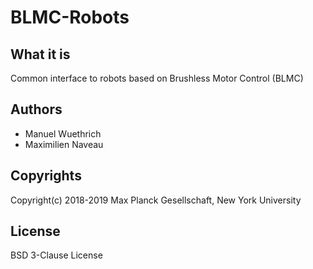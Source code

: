 # BLMC-Robots

## What it is

Common interface to robots based on Brushless Motor Control (BLMC)

## Authors

- Manuel Wuethrich
- Maximilien Naveau

## Copyrights

Copyright(c) 2018-2019 Max Planck Gesellschaft, New York University

## License

BSD 3-Clause License


